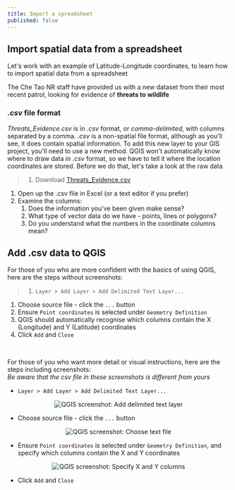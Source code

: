 ```yaml
---
title: Import a spreadsheet
published: false
---
```


## Import spatial data from a spreadsheet

Let's work with an example of Latitude-Longitude coordinates, to learn how to import spatial data from a spreadsheet

The Che Tao NR staff have provided us with a new dataset from their most recent patrol, looking for evidence of **threats to wildlife**

### *.csv* file format
*Threats_Evidence.csv* is in *.csv* format, or *comma-delimited*, with columns separated by a comma.  *.csv* is a non-spatial file format, although as you'll see, it does contain spatial information.  To add this new layer to your GIS project, you'll need to use a new method.  QGIS won't automatically know where to draw data in *.csv* format, so we have to tell it where the location coordinates are stored.  Before we do that, let's take a look at the raw data

> 1. Download <a href="{{site.baseurl}}/src/datasets/Threats_Evidence.csv" download>Threats_Evidence.csv</a>
1. Open up the .csv file in Excel (or a text editor if you prefer)
2. Examine the columns:
   1. Does the information you've been given make sense?
   2. What type of vector data do we have - points, lines or polygons?
   3. Do you understand what the numbers in the coordinate columns mean?

## Add .csv data to QGIS

For those of you who are more confident with the basics of using QGIS, here are the steps without screenshots:
> 1. `Layer > Add Layer > Add Delimited Text Layer...`
1. Choose source file - click the `...` button
2. Ensure `Point coordinates` is selected under `Geometry Definition`
3. QGIS should automatically recognise which columns contain the X (Longitude) and Y (Latitude) coordinates
4. Click `Add` and `Close`

<br>

For those of you who want more detail or visual instructions, here are the steps including screenshots:  
*Be aware that the csv file in these screenshots is different from yours*

- `Layer > Add Layer > Add Delimited Text Layer...`

<center><img src="{{site.baseurl}}/src/img/add-text-qgis-013.png" alt="QGIS screenshot: Add delimited text layer"></center>

- Choose source file - click the `...` button
<center><img src="{{site.baseurl}}/src/img/add-text-qgis-019.png" alt="QGIS screenshot: Choose text file"></center>

- Ensure `Point coordinates` is selected under `Geometry Definition`, and specify which columns contain the X and Y coordinates 
<center><img src="{{site.baseurl}}/src/img/add-text-qgis-033.png" alt="QGIS screenshot: Specify X and Y columns"></center>

- Click `Add` and `Close`



<!-- ### Add geometry to points

We're going to create a new column in GibbonSightings_Survey1.geojson to illustrate what the X (Longitude) and Y (Latitude) coordinates look like for these data

> Call them Lat-Long
> Then add in a different CRS later in the module -->